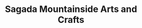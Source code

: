 ---
title: "Sagada Mountainside Arts and Crafts"
url: /sagada/sagada-mountainside-arts-and-crafts/
shop: Andenken
---